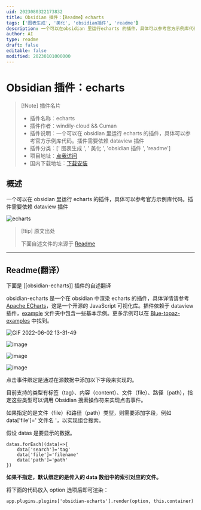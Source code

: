 ```yaml
---
uid: 2023080322173832
title: Obsidian 插件：【Readme】echarts
tags: ['图表生成', '美化', 'obsidian插件', 'readme']
description: 一个可以在obsidian 里运行echarts 的插件，具体可以参考官方示例库代码。插件需要依赖dataview插件
author: AI
type: readme
draft: false
editable: false
modified: 20230101000000
---
```


# Obsidian 插件：echarts

> [!Note] 插件名片
> - 插件名称：echarts
> - 插件作者：windily-cloud && Cuman
> - 插件说明：一个可以在 obsidian 里运行 echarts 的插件，具体可以参考官方示例库代码。插件需要依赖 dataview 插件
> - 插件分类：[' 图表生成 ', ' 美化 ', 'obsidian 插件 ', 'readme']
> - 项目地址：[点我访问](https://github.com/cumany/obsidian-echarts)
> - 国内下载地址：[下载安装](https://pkmer.cn/products/plugin/pluginMarket/?obsidian-echarts)

## 概述

一个可以在 obsidian 里运行 echarts 的插件，具体可以参考官方示例库代码。插件需要依赖 dataview 插件

![echarts](https://cdn.pkmer.cn/covers/obsidian-echarts.png!pkmer)

> [!tip] 原文出处
>
>下面自述文件的来源于 [Readme](https://ghproxy.net/https://raw.githubusercontent.com/cumany/obsidian-echarts/main/README.md)
>

---

## Readme(翻译）

下面是 [[obsidian-echarts]] 插件的自述翻译

obsidian-echarts 是一个在 obsidian 中渲染 echarts 的插件，具体详情请参考 [Apache ECharts](https://echarts.apache.org/en/index.html)，这是一个开源的 JavaScript 可视化库。插件依赖于 dataview 插件，[example](https://github.com/cumany/obsidian-echarts/tree/main/example) 文件夹中包含一些基本示例。更多示例可以在 [Blue-topaz-examples](https://github.com/cumany/Blue-topaz-examples) 中找到。

![GIF 2022-06-02 13-31-49](https://user-images.githubusercontent.com/42957010/171559841-cfa4e5e2-69be-4506-a32f-beac33842052.gif)

![image](https://user-images.githubusercontent.com/42957010/171442642-fce4d273-ee06-4a3b-bb8c-e312f8763ce6.png)

![image](https://user-images.githubusercontent.com/42957010/171442781-67127459-5c35-4535-a80c-1c79059c3853.png)

![image](https://user-images.githubusercontent.com/42957010/171444744-5ba1e0e8-b01c-4f4b-b9e1-4ef448ded02f.png)

点击事件绑定是通过在源数据中添加以下字段来实现的。

目前支持的类型有标签（tag）、内容（content）、文件（file）、路径（path），指定这些类型可以调用 Obsidian 搜索操作符来实现点击事件。

如果指定的是文件（file）和路径（path）类型，则需要添加字段，例如 data['file']=' 文件名 '，以实现组合搜索。

假设 datas 是要显示的数据。

```
datas.forEach((data)=>{
	data['search']='tag'
	data['file']='filename'
	data['path']='path'
})
```

**如果不指定，默认绑定的是传入的 data 数组中的索引对应的文件。**

将下面的代码放入 option 选项后即可渲染：

```
app.plugins.plugins['obsidian-echarts'].render(option, this.container)
```